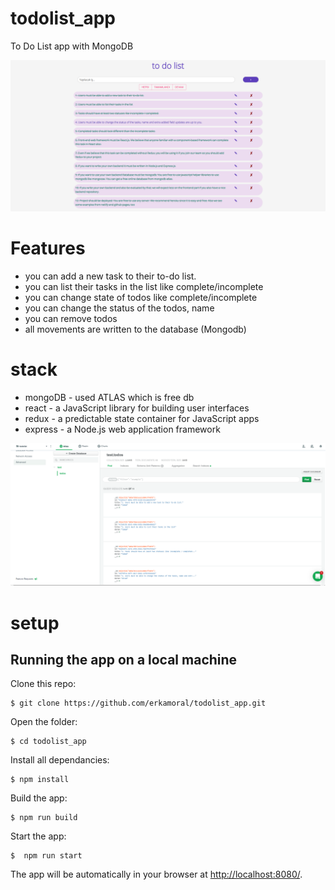 # todolist_app
To Do List app with MongoDB 

![plot](https://github.com/erkamoral/todolist_app/blob/dev/img/todolist.png?raw=true "Title")

# Features

- you can add a new task to their to-do list.
- you can list their tasks in the list like complete/incomplete
- you can change state of todos like complete/incomplete
- you can change the status of the todos, name
- you can remove todos
- all movements are written to the database (Mongodb)


# stack

- mongoDB - used ATLAS which is free db
- react - a JavaScript library for building user interfaces
- redux - a predictable state container for JavaScript apps
- express - a Node.js web application framework

![plot](https://github.com/erkamoral/todolist_app/blob/dev/img/mongodb.png?raw=true "Title")


# setup


## Running the app on a local machine

Clone this repo:

```
$ git clone https://github.com/erkamoral/todolist_app.git
```

Open the folder:

```
$ cd todolist_app
```

Install all dependancies:

```
$ npm install
```

Build the app:

```
$ npm run build
```

Start the app:

```
$  npm run start
```

The app will be automatically in your browser at <http://localhost:8080/>.
